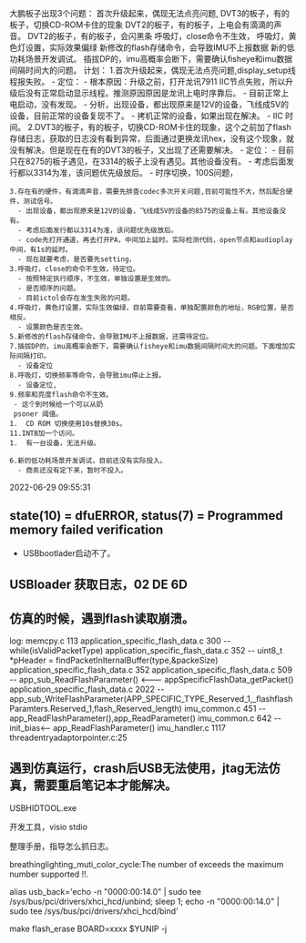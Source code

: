   大鹏板子出现3个问题：
        首次升级起来，偶现无法点亮问题,
        DVT3的板子，有的板子，切换CD-ROM卡住的现象
        DVT2的板子，有的板子，上电会有滴滴的声音。
        DVT2的板子，有的板子，会闪黑条
        呼吸灯，close命令不生效，
        呼吸灯，黄色灯设置，实际效果偏绿
        新修改的flash存储命令，会导致IMU不上报数据
        新的低功耗场景开发调试。
        插拔DP的，imu高概率会断下，需要确认fisheye和imu数据间隔时间大的问题。
    计划：
    1.首次升级起来，偶现无法点亮问题,display_setup线程报失败。
    - 定位：
      - 根本原因：升级之前，打开龙讯7911 IIC节点失败，所以升级后没有正常启动显示线程。推测原因原因是龙讯上电时序靠后。
      - 目前正常上电启动，没有发现。
      - 分析，出现设备，都出现原来是12V的设备，飞线成5V的设备，目前正常的设备复现不了。
      - 拷机正常的设备，如果出现在解决。
      - IIC 时间。
    2.DVT3的板子，有的板子，切换CD-ROM卡住的现象，这个之前加了flash存储日志，获取的日志没有看到异常，后面通过更换龙讯hex，没有这个现象，就没有解决。但是现在在有的DVT3的板子，又出现了还需要解决。
    - 定位：
      - 目前只在8275的板子遇见，在3314的板子上没有遇见。其他设备没有。
      - 考虑后面发行都以3314为准，该问题优先级放后。
      - 时序切换，100S问题，
  
    3.存在有的硬件，有滴滴声音，需要先排查codec多次开关问题,目前可能性不大，然后配合硬件，测试信号。
      - 出现设备，都出现原来是12V的设备，飞线成5V的设备的8575的设备上有。其他设备没有。
      - 考虑后面发行都以3314为准，该问题优先级放后。
      - code先打开通道，再去打开PA，中间加上延时。实际检测代码，open节点和audioplay中间，有1s的延时。
      - 现在就要考虑，是否要先setting，
    3.呼吸灯，close的命令不生效，待定位。
      - 按照特定执行顺序，不生效，单独设置是生效的。
      - 是否顺序的问题。
      - 目前ictol会存在发生失败的问题。
    4.呼吸灯，黄色灯设置，实际生效偏绿，目前需要查看，单独配置颜色的地址，RGB位置，是否相反。
      - 设置颜色是否生效。
    5.新修改的flash存储命令，会导致IMU不上报数据，还需待定位。
    7.插拔DP的，imu高概率会断下，需要确认fisheye和imu数据间隔时间大的问题。下面增加实际间隔打印。
      - 设备定位
    8.呼吸灯，切换频率等命令，会导致imu停止上报。
      - 设备定位,
    9.频率和亮度flash命令不生效。
     - 这个到时候给一个可以从奶
     psoner 阈值。
    1.  CD ROM 切换使用10s替换30s。
    11.INTB加一个访问。
    1.  有一台设备，无法升级。

    6.新的低功耗场景开发调试，目前还没有实际投入。
      - 商务还没有定下来，暂时不投入。


2022-06-29 09:55:31 
## state(10) = dfuERROR, status(7) = Programmed memory failed verification
- USBbootlader启动不了。
## USBloader 获取日志，02 DE 6D 


## 仿真的时候，遇到flash读取崩溃。
log:
memcpy.c 113 
application_specific_flash_data.c 300 -- while(isValidPacketType)
application_specific_flash_data.c 352 -- uint8_t  *pHeader = findPacketInIternalBuffer(type,&packeSize)
application_specific_flash_data.c 352
application_specific_flash_data.c 509 -- app_sub_ReadFlashParameter() <--- appSpecificFlashData_getPacket()
application_specific_flash_data.c 2022 -- app_sub_WriteFlashParameter(APP_SPECIFIC_TYPE_Reserved_1,_flashflashParamters.Reserved_1,flash_Reserved_length) 
imu_common.c 451 -- app_ReadFlashParameter(),app_ReadParameter()
imu_common.c 642 -- init_bias<-- app_ReadFlashParameter()
imu_handler.c 1117
threadentryadaptorpointer.c:25


## 遇到仿真运行，crash后USB无法使用，jtag无法仿真，需要重启笔记本才能解决。




USBHIDTOOL.exe 

开发工具，visio stdio


整理手册，指导怎么抓日志。



breathinglighting_muti_color_cycle:The number of exceeds the maximum number supported !!.



alias usb_back='echo -n "0000:00:14.0" | sudo tee /sys/bus/pci/drivers/xhci_hcd/unbind; sleep 1; echo -n "0000:00:14.0" | sudo tee /sys/bus/pci/drivers/xhci_hcd/bind'


make flash_erase BOARD=xxxx $YUNIP -j